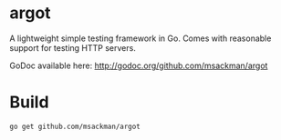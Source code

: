 argot
=====

A lightweight simple testing framework in Go. Comes with reasonable support for testing HTTP servers.

GoDoc available here: http://godoc.org/github.com/msackman/argot

Build
=======

`go get github.com/msackman/argot`
